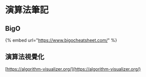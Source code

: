 # 演算法筆記

## BigO

{% embed url="https://www.bigocheatsheet.com/" %}

## 演算法視覺化

[https://algorithm-visualizer.org/](https://algorithm-visualizer.org/)

